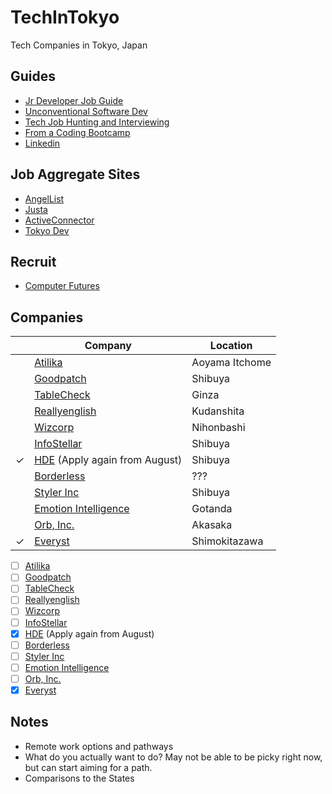 # TechInTokyo
Tech Companies in Tokyo, Japan

## Guides
* [Jr Developer Job Guide](https://hackernoon.com/the-junior-engineers-job-search-strategy-guide-69c98e396483)
* [Unconventional Software Dev](http://www.juliahgrace.com/blog/2015/4/9/an-unconventional-guide-for-getting-a-software-engineering-job)
* [Tech Job Hunting and Interviewing](https://haseebq.com/how-to-break-into-tech-job-hunting-and-interviews/)
* [From a Coding Bootcamp](http://blog.calebjay.com/2016/10/18/how-this-coding-bootcamp-grad-found-a-job/)
* [Linkedin](http://blog.calebjay.com/2016/11/14/how-to-use-linkedin-as-a-coding-bootcamp-grad/)


## Job Aggregate Sites
* [AngelList](https://angel.co/jobs)
* [Justa](https://justa.io/candidate/jobs)
* [ActiveConnector](https://www.active-connector.com/)
* [Tokyo Dev](https://www.tokyodev.com/jobs/)

## Recruit
* [Computer Futures](https://www.computerfutures.com/jobs/japan/?locale=en)

## Companies
| |Company | Location |
|---|---|---|
| |[Atilika](companies/Atilika)|Aoyama Itchome |
| |[Goodpatch](companies/Goodpatch)| Shibuya |
| |[TableCheck](companies/tablecheck)| Ginza |
| |[Reallyenglish](companies/reallyenglish)| Kudanshita |
| |[Wizcorp](https://www.wizcorp.jp/#home)| Nihonbashi |
| |[InfoStellar](https://www.infostellar.net/careers/)| Shibuya |
|✓|[HDE](https://www.hde.co.jp/en/) (Apply again from August)| Shibuya |
| |[Borderless](https://angel.co/borderless/jobs)| ??? |
| |[Styler Inc](https://styler.link/)| Shibuya |
| |[Emotion Intelligence](https://www.emin.co.jp/en/)| Gotanda |
| |[Orb, Inc.](https://imagine-orb.com/)| Akasaka |
|✓|[Everyst](https://fromeveryst.com/join-the-team/)| Shimokitazawa |

* [ ] [Atilika](companies/Atilika)
* [ ] [Goodpatch](companies/Goodpatch)
* [ ] [TableCheck](companies/tablecheck)
* [ ] [Reallyenglish](companies/reallyenglish)
* [ ] [Wizcorp](https://www.wizcorp.jp/#home)
* [ ] [InfoStellar](https://www.infostellar.net/careers/)
* [x] [HDE](https://www.hde.co.jp/en/) (Apply again from August)
* [ ] [Borderless](https://angel.co/borderless/jobs)
* [ ] [Styler Inc](https://styler.link/)
* [ ] [Emotion Intelligence](https://www.emin.co.jp/en/)
* [ ] [Orb, Inc.](https://imagine-orb.com/)
* [x] [Everyst](https://fromeveryst.com/join-the-team/)

## Notes
* Remote work options and pathways
* What do you actually want to do? May not be able to be picky right now, but can start aiming for a path.
* Comparisons to the States
